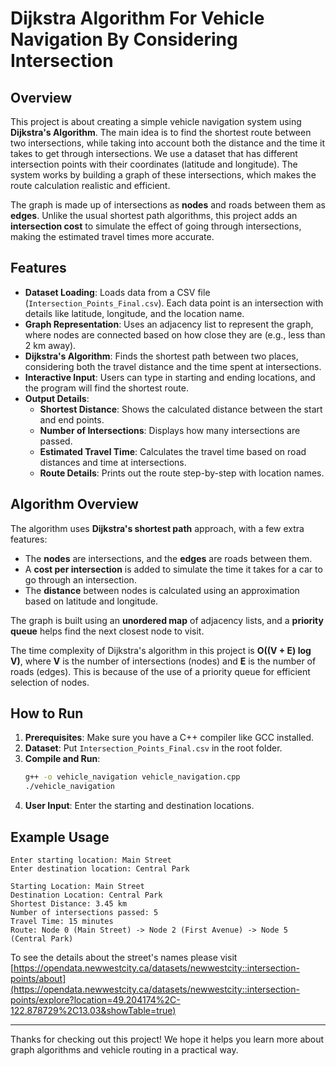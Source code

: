 # Dijkstra Algorithm For Vehicle Navigation By Considering Intersection

## Overview
This project is about creating a simple vehicle navigation system using **Dijkstra's Algorithm**. The main idea is to find the shortest route between two intersections, while taking into account both the distance and the time it takes to get through intersections. We use a dataset that has different intersection points with their coordinates (latitude and longitude). The system works by building a graph of these intersections, which makes the route calculation realistic and efficient.

The graph is made up of intersections as **nodes** and roads between them as **edges**. Unlike the usual shortest path algorithms, this project adds an **intersection cost** to simulate the effect of going through intersections, making the estimated travel times more accurate.

## Features
- **Dataset Loading**: Loads data from a CSV file (`Intersection_Points_Final.csv`). Each data point is an intersection with details like latitude, longitude, and the location name.
- **Graph Representation**: Uses an adjacency list to represent the graph, where nodes are connected based on how close they are (e.g., less than 2 km away).
- **Dijkstra's Algorithm**: Finds the shortest path between two places, considering both the travel distance and the time spent at intersections.
- **Interactive Input**: Users can type in starting and ending locations, and the program will find the shortest route.
- **Output Details**:
  - **Shortest Distance**: Shows the calculated distance between the start and end points.
  - **Number of Intersections**: Displays how many intersections are passed.
  - **Estimated Travel Time**: Calculates the travel time based on road distances and time at intersections.
  - **Route Details**: Prints out the route step-by-step with location names.

## Algorithm Overview
The algorithm uses **Dijkstra's shortest path** approach, with a few extra features:
- The **nodes** are intersections, and the **edges** are roads between them.
- A **cost per intersection** is added to simulate the time it takes for a car to go through an intersection.
- The **distance** between nodes is calculated using an approximation based on latitude and longitude.

The graph is built using an **unordered map** of adjacency lists, and a **priority queue** helps find the next closest node to visit.

The time complexity of Dijkstra's algorithm in this project is **O((V + E) log V)**, where **V** is the number of intersections (nodes) and **E** is the number of roads (edges). This is because of the use of a priority queue for efficient selection of nodes.

## How to Run
1. **Prerequisites**: Make sure you have a C++ compiler like GCC installed.
2. **Dataset**: Put `Intersection_Points_Final.csv` in the root folder.
3. **Compile and Run**:
   ```sh
   g++ -o vehicle_navigation vehicle_navigation.cpp
   ./vehicle_navigation
   ```
4. **User Input**: Enter the starting and destination locations.

## Example Usage
```
Enter starting location: Main Street
Enter destination location: Central Park

Starting Location: Main Street
Destination Location: Central Park
Shortest Distance: 3.45 km
Number of intersections passed: 5
Travel Time: 15 minutes
Route: Node 0 (Main Street) -> Node 2 (First Avenue) -> Node 5 (Central Park)
```
To see the details about the street's names please visit [https://opendata.newwestcity.ca/datasets/newwestcity::intersection-points/about](https://opendata.newwestcity.ca/datasets/newwestcity::intersection-points/explore?location=49.204174%2C-122.878729%2C13.03&showTable=true)

 
---

Thanks for checking out this project! We hope it helps you learn more about graph algorithms and vehicle routing in a practical way.

